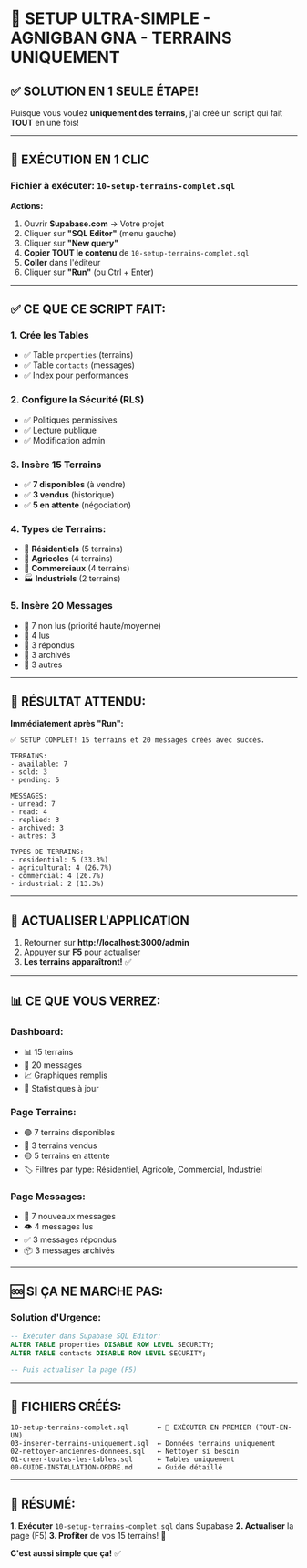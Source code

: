# 🚀 SETUP ULTRA-SIMPLE - AGNIGBAN GNA - TERRAINS UNIQUEMENT

## ✅ SOLUTION EN 1 SEULE ÉTAPE!

Puisque vous voulez **uniquement des terrains**, j'ai créé un script qui fait **TOUT** en une fois!

---

## 🎯 EXÉCUTION EN 1 CLIC

### **Fichier à exécuter:** `10-setup-terrains-complet.sql`

**Actions:**
1. Ouvrir **Supabase.com** → Votre projet
2. Cliquer sur **"SQL Editor"** (menu gauche)
3. Cliquer sur **"New query"**
4. **Copier TOUT le contenu** de `10-setup-terrains-complet.sql`
5. **Coller** dans l'éditeur
6. Cliquer sur **"Run"** (ou Ctrl + Enter)

---

## ✅ CE QUE CE SCRIPT FAIT:

### **1. Crée les Tables**
- ✅ Table `properties` (terrains)
- ✅ Table `contacts` (messages)
- ✅ Index pour performances

### **2. Configure la Sécurité (RLS)**
- ✅ Politiques permissives
- ✅ Lecture publique
- ✅ Modification admin

### **3. Insère 15 Terrains**
- ✅ **7 disponibles** (à vendre)
- ✅ **3 vendus** (historique)
- ✅ **5 en attente** (négociation)

### **4. Types de Terrains:**
- 🏡 **Résidentiels** (5 terrains)
- 🚜 **Agricoles** (4 terrains)
- 🏢 **Commerciaux** (4 terrains)
- 🏭 **Industriels** (2 terrains)

### **5. Insère 20 Messages**
- 💬 7 non lus (priorité haute/moyenne)
- 💬 4 lus
- 💬 3 répondus
- 💬 3 archivés
- 💬 3 autres

---

## 🎉 RÉSULTAT ATTENDU:

**Immédiatement après "Run":**
```
✅ SETUP COMPLET! 15 terrains et 20 messages créés avec succès.

TERRAINS:
- available: 7
- sold: 3
- pending: 5

MESSAGES:
- unread: 7
- read: 4
- replied: 3
- archived: 3
- autres: 3

TYPES DE TERRAINS:
- residential: 5 (33.3%)
- agricultural: 4 (26.7%)
- commercial: 4 (26.7%)
- industrial: 2 (13.3%)
```

---

## 🔄 ACTUALISER L'APPLICATION

1. Retourner sur **http://localhost:3000/admin**
2. Appuyer sur **F5** pour actualiser
3. **Les terrains apparaîtront!** ✅

---

## 📊 CE QUE VOUS VERREZ:

### **Dashboard:**
- 📊 15 terrains
- 💬 20 messages
- 📈 Graphiques remplis
- 🔄 Statistiques à jour

### **Page Terrains:**
- 🟢 7 terrains disponibles
- 🔴 3 terrains vendus
- 🟡 5 terrains en attente
- 🏷️ Filtres par type: Résidentiel, Agricole, Commercial, Industriel

### **Page Messages:**
- 📧 7 nouveaux messages
- 👁️ 4 messages lus
- ✅ 3 messages répondus
- 📦 3 messages archivés

---

## 🆘 SI ÇA NE MARCHE PAS:

### **Solution d'Urgence:**
```sql
-- Exécuter dans Supabase SQL Editor:
ALTER TABLE properties DISABLE ROW LEVEL SECURITY;
ALTER TABLE contacts DISABLE ROW LEVEL SECURITY;

-- Puis actualiser la page (F5)
```

---

## 📁 FICHIERS CRÉÉS:

```
10-setup-terrains-complet.sql       ← 🎯 EXÉCUTER EN PREMIER (TOUT-EN-UN)
03-inserer-terrains-uniquement.sql  ← Données terrains uniquement
02-nettoyer-anciennes-donnees.sql   ← Nettoyer si besoin
01-creer-toutes-les-tables.sql      ← Tables uniquement
00-GUIDE-INSTALLATION-ORDRE.md      ← Guide détaillé
```

---

## 🎯 RÉSUMÉ:

**1. Exécuter** `10-setup-terrains-complet.sql` dans Supabase
**2. Actualiser** la page (F5)
**3. Profiter** de vos 15 terrains! 🌟

**C'est aussi simple que ça!** ✅
